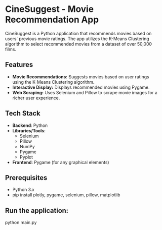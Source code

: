 # CineSuggest - Movie Recommendation App

CineSuggest is a Python application that recommends movies based on users' previous movie ratings. The app utilizes the K-Means Clustering algorithm to select recommended movies from a dataset of over 50,000 films.

## Features

- **Movie Recommendations:** Suggests movies based on user ratings using the K-Means Clustering algorithm.
- **Interactive Display:** Displays recommended movies using Pygame.
- **Web Scraping:** Uses Selenium and Pillow to scrape movie images for a richer user experience.

## Tech Stack

- **Backend**: Python
- **Libraries/Tools**:
  - Selenium
  - Pillow
  - NumPy
  - Pygame
  - Pyplot
- **Frontend**: Pygame (for any graphical elements)

## Prerequisites

- Python 3.x
- pip install plotly, pygame, selenium, pillow, matplotlib

## Run the application:

python main.py
